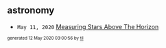 ## astronomy

* <code>May 11, 2020</code> [Measuring Stars Above The Horizon](2020-05-11T00-17-00-measuring-stars-above-the-horizon.md)

<sup><sub>generated 12 May 2020 03:00:56 by <a href='https://github.com/senorprogrammer/til'>til</a></sub></sup>
